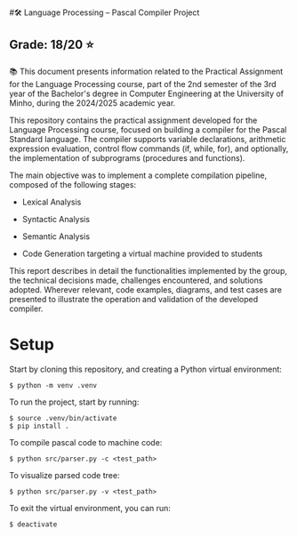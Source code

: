 #🛠️ Language Processing – Pascal Compiler Project

## Grade: 18/20 ⭐️
📚 This document presents information related to the Practical Assignment for the Language Processing course, part of the 2nd semester of the 3rd year of the Bachelor's degree in Computer Engineering at the University of Minho, during the 2024/2025 academic year.

This repository contains the practical assignment developed for the Language Processing course, focused on building a compiler for the Pascal Standard language. The compiler supports variable declarations, arithmetic expression evaluation, control flow commands (if, while, for), and optionally, the implementation of subprograms (procedures and functions).

The main objective was to implement a complete compilation pipeline, composed of the following stages:

- Lexical Analysis

- Syntactic Analysis

- Semantic Analysis

- Code Generation targeting a virtual machine provided to students

This report describes in detail the functionalities implemented by the group, the technical decisions made, challenges encountered, and solutions adopted. Wherever relevant, code examples, diagrams, and test cases are presented to illustrate the operation and validation of the developed compiler.

# Setup

Start by cloning this repository, and creating a Python virtual environment:

```
$ python -m venv .venv
```

To run the project, start by running:

```
$ source .venv/bin/activate
$ pip install .
```

To compile pascal code to machine code:

```
$ python src/parser.py -c <test_path> 
```

To visualize parsed code tree:

```
$ python src/parser.py -v <test_path> 
```


To exit the virtual environment, you can run:

```
$ deactivate
```
